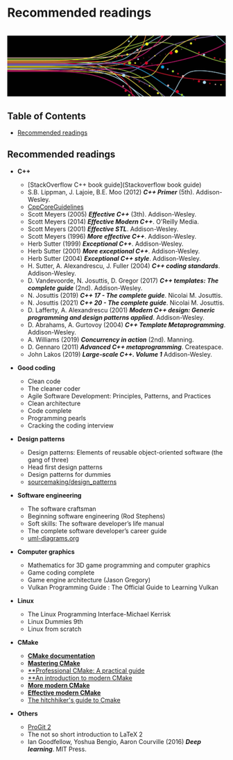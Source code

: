 # Recommended readings

<br>![flow image](https://raw.githubusercontent.com/AnselmoGPP/Learn_Computer_Science/master/resources/flow.jpg)

## Table of Contents
+ [Recommended readings](#recommended-readings)

## Recommended readings

- **C++**
  - [StackOverflow C++ book guide](Stackoverflow book guide)
  - S.B. Lippman, J. Lajoie, B.E. Moo (2012) _**C++ Primer**_ (5th). Addison-Wesley.
  - [CppCoreGuidelines](https://github.com/isocpp/CppCoreGuidelines?tab=readme-ov-file)
  - Scott Meyers (2005) _**Effective C++**_ (3th). Addison-Wesley.
  - Scott Meyers (2014) _**Effective Modern C++**_. O'Reilly Media.
  - Scott Meyers (2001) _**Effective STL**_. Addison-Wesley.
  - Scott Meyers (1996) _**More effective C++**_. Addison-Wesley.
  - Herb Sutter (1999) _**Exceptional C++**_. Addison-Wesley.
  - Herb Sutter (2001) _**More exceptional C++**_. Addison-Wesley.
  - Herb Sutter (2004) _**Exceptional C++ style**_. Addison-Wesley.
  - H. Sutter, A. Alexandrescu, J. Fuller (2004) _**C++ coding standards**_. Addison-Wesley.
  - D. Vandevoorde, N. Josuttis, D. Gregor (2017) _**C++ templates: The complete guide**_ (2nd). Addison-Wesley.
  - N. Josuttis (2019) _**C++ 17 - The complete guide**_. Nicolai M. Josuttis.
  - N. Josuttis (2021) _**C++ 20 - The complete guide**_. Nicolai M. Josuttis.
  - D. Lafferty, A. Alexandrescu (2001) _**Modern C++ design: Generic programming and design patterns applied**_. Addison-Wesley.
  - D. Abrahams, A. Gurtovoy (2004) _**C++ Template Metaprogramming**_. Addison-Wesley.
  - A. Williams (2019) _**Concurrency in action**_ (2nd). Manning.
  - D. Gennaro (2011) _**Advanced C++ metaprogramming**_. Createspace.
  - John Lakos (2019) _**Large-scale C++. Volume 1**_ Addison-Wesley.

- **Good coding**
  - Clean code
  - The cleaner coder
  - Agile Software  Development: Principles, Patterns, and Practices
  - Clean architecture
  - Code complete
  - Programming pearls
  - Cracking the coding interview

- **Design patterns**
  - Design patterns: Elements of reusable object-oriented software (the gang of three)
  - Head first design patterns
  - Design patterns for dummies
  - [sourcemaking/design_patterns](https://sourcemaking.com/design_patterns)

- **Software engineering**
  - The software craftsman
  - Beginning software engineering (Rod Stephens)
  - Soft skills: The software developer’s life manual
  - The complete software developer’s career guide
  - [uml-diagrams.org](https://www.uml-diagrams.org/)

- **Computer graphics**
  - Mathematics for 3D game programming and computer graphics
  - Game coding complete
  - Game engine architecture (Jason Gregory)
  - Vulkan Programming Guide : The Official Guide to Learning Vulkan

- **Linux**
  - The Linux Programming Interface-Michael Kerrisk
  - Linux Dummies 9th
  - Linux from scratch

- **CMake**
  - [**CMake documentation**](https://cmake.org/documentation)
  - [**Mastering CMake**](https://cmake.org/cmake/help/book/mastering-cmake/#mastering-cmake)
  - [**Professional CMake: A practical guide](https://crascit.com/professional-cmake/)
  - [**An introduction to modern CMake](https://cliutils.gitlab.io/modern-cmake/)
  - [**More modern CMake**](https://hsf-training.github.io/hsf-training-cmake-webpage/aio/index.html)
  - [**Effective modern CMake**](https://gist.github.com/mbinna/c61dbb39bca0e4fb7d1f73b0d66a4fd1)
  - [The hitchhiker's guide to Cmake](https://cgold.readthedocs.io/en/latest/index.html)

- **Others**
  - [ProGit 2](https://github.com/progit/progit2?tab=readme-ov-file)
  - The not so short introduction to LaTeX 2
  - Ian Goodfellow, Yoshua Bengio, Aaron Courville (2016) _**Deep learning**_. MIT Press.
